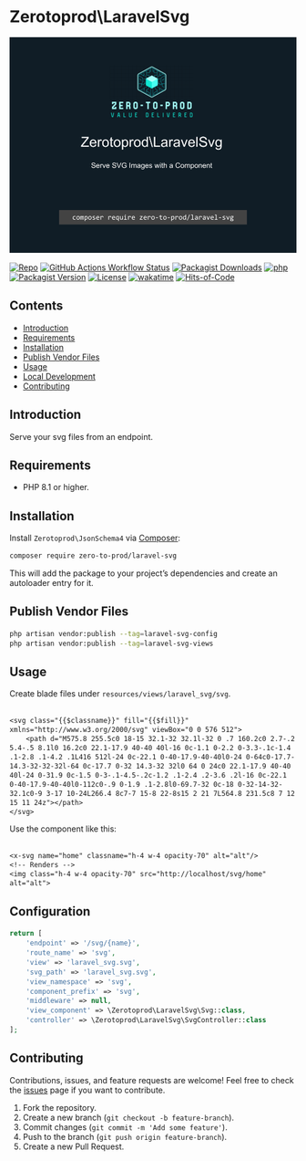 # Zerotoprod\LaravelSvg

![](art/logo.png)

[![Repo](https://img.shields.io/badge/github-gray?logo=github)](https://github.com/zero-to-prod/laravel-svg)
[![GitHub Actions Workflow Status](https://img.shields.io/github/actions/workflow/status/zero-to-prod/laravel-svg/test.yml?label=tests)](https://github.com/zero-to-prod/laravel-svg/actions)
[![Packagist Downloads](https://img.shields.io/packagist/dt/zero-to-prod/laravel-svg?color=blue)](https://packagist.org/packages/zero-to-prod/laravel-svg/stats)
[![php](https://img.shields.io/packagist/php-v/zero-to-prod/laravel-svg.svg?color=purple)](https://packagist.org/packages/zero-to-prod/laravel-svg/stats)
[![Packagist Version](https://img.shields.io/packagist/v/zero-to-prod/laravel-svg?color=f28d1a)](https://packagist.org/packages/zero-to-prod/laravel-svg)
[![License](https://img.shields.io/packagist/l/zero-to-prod/laravel-svg?color=pink)](https://github.com/zero-to-prod/laravel-svg/blob/main/LICENSE.md)
[![wakatime](https://wakatime.com/badge/github/zero-to-prod/laravel-svg.svg)](https://wakatime.com/badge/github/zero-to-prod/laravel-svg)
[![Hits-of-Code](https://hitsofcode.com/github/zero-to-prod/laravel-svg?branch=main&label=Hits-of-Code)](https://hitsofcode.com/github/zero-to-prod/laravel-svg/view?branch=main&label=Hits-of-Code)

## Contents

- [Introduction](#introduction)
- [Requirements](#requirements)
- [Installation](#installation)
- [Publish Vendor Files](#publish-vendor-files)
- [Usage](#usage)
- [Local Development](./LOCAL_DEVELOPMENT.md)
- [Contributing](#contributing)

## Introduction

Serve your svg files from an endpoint.

## Requirements

- PHP 8.1 or higher.

## Installation

Install `Zerotoprod\JsonSchema4` via [Composer](https://getcomposer.org/):

```bash
composer require zero-to-prod/laravel-svg
```

This will add the package to your project’s dependencies and create an autoloader entry for it.

## Publish Vendor Files

```bash
php artisan vendor:publish --tag=laravel-svg-config
php artisan vendor:publish --tag=laravel-svg-views
```

## Usage

Create blade files under `resources/views/laravel_svg/svg`.

```bladehtml

<svg class="{{$classname}}" fill="{{$fill}}" xmlns="http://www.w3.org/2000/svg" viewBox="0 0 576 512">
    <path d="M575.8 255.5c0 18-15 32.1-32 32.1l-32 0 .7 160.2c0 2.7-.2 5.4-.5 8.1l0 16.2c0 22.1-17.9 40-40 40l-16 0c-1.1 0-2.2 0-3.3-.1c-1.4 .1-2.8 .1-4.2 .1L416 512l-24 0c-22.1 0-40-17.9-40-40l0-24 0-64c0-17.7-14.3-32-32-32l-64 0c-17.7 0-32 14.3-32 32l0 64 0 24c0 22.1-17.9 40-40 40l-24 0-31.9 0c-1.5 0-3-.1-4.5-.2c-1.2 .1-2.4 .2-3.6 .2l-16 0c-22.1 0-40-17.9-40-40l0-112c0-.9 0-1.9 .1-2.8l0-69.7-32 0c-18 0-32-14-32-32.1c0-9 3-17 10-24L266.4 8c7-7 15-8 22-8s15 2 21 7L564.8 231.5c8 7 12 15 11 24z"></path>
</svg>
```

Use the component like this:

```bladehtml

<x-svg name="home" classname="h-4 w-4 opacity-70" alt="alt"/>
<!-- Renders -->
<img class="h-4 w-4 opacity-70" src="http://localhost/svg/home" alt="alt">
```

## Configuration

```php
return [
    'endpoint' => '/svg/{name}',
    'route_name' => 'svg',
    'view' => 'laravel_svg.svg',
    'svg_path' => 'laravel_svg.svg',
    'view_namespace' => 'svg',
    'component_prefix' => 'svg',
    'middleware' => null,
    'view_component' => \Zerotoprod\LaravelSvg\Svg::class,
    'controller' => \Zerotoprod\LaravelSvg\SvgController::class
];
```

## Contributing

Contributions, issues, and feature requests are welcome!
Feel free to check the [issues](https://github.com/zero-to-prod/json-schema4/issues) page if you want to contribute.

1. Fork the repository.
2. Create a new branch (`git checkout -b feature-branch`).
3. Commit changes (`git commit -m 'Add some feature'`).
4. Push to the branch (`git push origin feature-branch`).
5. Create a new Pull Request.
